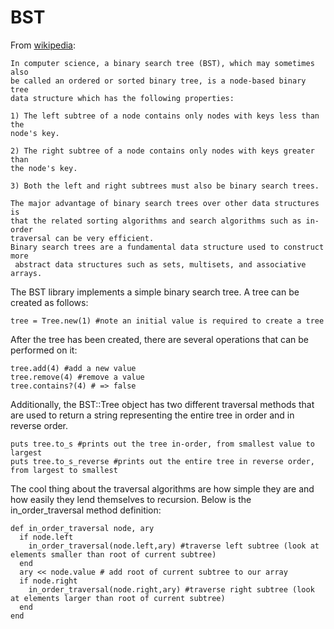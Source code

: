 # BST

From [wikipedia](http://en.wikipedia.org/wiki/Binary_search_tree):
    
    In computer science, a binary search tree (BST), which may sometimes also 
    be called an ordered or sorted binary tree, is a node-based binary tree 
    data structure which has the following properties:
    
    1) The left subtree of a node contains only nodes with keys less than the 
    node's key.
    
    2) The right subtree of a node contains only nodes with keys greater than 
    the node's key.
    
    3) Both the left and right subtrees must also be binary search trees.
    
    The major advantage of binary search trees over other data structures is 
    that the related sorting algorithms and search algorithms such as in-order 
    traversal can be very efficient.
    Binary search trees are a fundamental data structure used to construct more
     abstract data structures such as sets, multisets, and associative arrays.

The BST library implements a simple binary search tree. A tree can be created as follows:

    tree = Tree.new(1) #note an initial value is required to create a tree

After the tree has been created, there are several operations that can be performed on it:

    tree.add(4) #add a new value
    tree.remove(4) #remove a value
    tree.contains?(4) # => false 
  
Additionally, the BST::Tree object has two different traversal methods that are used to return a string representing the entire tree in order and in reverse order.

    puts tree.to_s #prints out the tree in-order, from smallest value to largest
    puts tree.to_s_reverse #prints out the entire tree in reverse order, from largest to smallest
    
The cool thing about the traversal algorithms are how simple they are and how easily they lend themselves to recursion. Below is the in_order_traversal method definition:
    
    def in_order_traversal node, ary
      if node.left
        in_order_traversal(node.left,ary) #traverse left subtree (look at elements smaller than root of current subtree)
      end
      ary << node.value # add root of current subtree to our array
      if node.right
        in_order_traversal(node.right,ary) #traverse right subtree (look at elements larger than root of current subtree)
      end
    end
